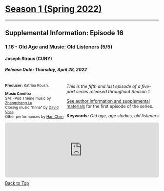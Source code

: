 <!----DIVIDER: Top of Page ------------------------------------------------------------------------------------------------------------>
<div class="seasonheader">
<a href="/episodes/season01"><h1 class="seasonheader-text">Season 1 (Spring 2022)</h1></a>
</div>

<div>
<hr>
<h2>Supplemental Information: Episode 16</h2>
<div class="supplement" id="e1.16">
<h3 class="supplement-title">1.16 - Old Age and Music: Old Listeners (5/5)</h3>
<h4>Joseph Straus (CUNY)</h4>
<h5>Release Date: Thursday, April 28, 2022</h5>

<div class="floatsupps">
<div style="float:left; width: 40%;">
<p style="font-size: 12px;"><strong>Producer:</strong> Katrina Roush.</p>
<p style="font-size: 12px;"><strong>Music Credits:</strong><br/>
SMT-Pod Theme music by <a href="/music/season01#lu">Zhangcheng Lu</a><br/>
Closing music "hnna" by <a href="/music/season01#voss">David Voss</a><br/>
Other performances by <a href="/music/season01#chen">Han Chen</a></p>
</div>
<div style="float:right; width: 60%;">
<p><em>This is the fifth and last episode of a five-part series released throughout Season 1.</em> </p>
<p><a href="../e1.2">See author information and supplemental materials</a> for the first episode of the series.</p>
<p><strong>Keywords:</strong> <em>Old age, age studies, old listeners</em></p>
</div></div>
<div style="width: 100%; height: 180px; margin-top: 10px; margin-bottom: 10px; border-radius: 6px; overflow:hidden; clear:both;">
<iframe style="width: 100%; height: 180px;" frameborder="no" scrolling="no" seamless src="https://player.captivate.fm/episode/8430ef9a-4cf5-43f6-a18c-388c94129dde"></iframe></div>
<a class="to-top" href="#top">Back to Top</a>
</div>

</div>

